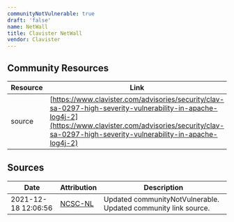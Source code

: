 ```yaml
---
communityNotVulnerable: true
draft: 'false'
name: NetWall
title: Clavister NetWall
vendor: Clavister
---
```



## Community Resources
| Resource | Link |
| --- | --- |
| source | [https://www.clavister.com/advisories/security/clav-sa-0297-high-severity-vulnerability-in-apache-log4j-2](https://www.clavister.com/advisories/security/clav-sa-0297-high-severity-vulnerability-in-apache-log4j-2) |


## Sources
| Date | Attribution | Description |
| --- | --- | --- |
| 2021-12-18 12:06:56 | [NCSC-NL](https://github.com/NCSC-NL/log4shell/blob/main/software/README.md) | Updated communityNotVulnerable. Updated community link source.  |
